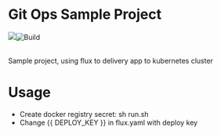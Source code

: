 # Git Ops Sample Project
[![](https://cdn.travis-ci.com/images/favicon-076a22660830dc325cc8ed70e7146a59.png)](https://travis-ci.com/luanngominh/gitops)![Build](https://travis-ci.com/luanngominh/gitops.svg?token=EpsxfuypGaA6JyTMzhSY&branch=master)

<br/>
Sample project, using flux to delivery app to kubernetes cluster

# Usage
* Create docker registry secret: sh run.sh
* Change {{ DEPLOY_KEY }} in flux.yaml with deploy key
